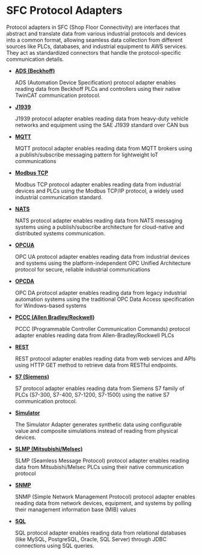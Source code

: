 # SFC Protocol Adapters

Protocol adapters in SFC (Shop Floor Connectivity) are interfaces that abstract and translate data from various industrial protocols and devices into a common format, allowing seamless data collection from different sources like PLCs, databases, and industrial equipment to AWS services. They act as standardized connectors that handle the protocol-specific communication details.

- [**ADS (Beckhoff)**](./ads.md)

  ADS (Automation Device Specification) protocol adapter enables reading data from Beckhoff PLCs and controllers using their native TwinCAT communication protocol.

- [**J1939**](./j1939.md)


  J1939 protocol adapter enables reading data from heavy-duty vehicle networks and equipment using the SAE J1939 standard over CAN bus

- [**MQTT**](./mqtt.md)

  MQTT protocol adapter enables reading data from MQTT brokers using a publish/subscribe messaging pattern for lightweight IoT communications

- **[Modbus TCP](./modbus.md)**

  Modbus TCP protocol adapter enables reading data from industrial devices and PLCs using the Modbus TCP/IP protocol, a widely used industrial communication standard.

- **[NATS](./nats.md)**

  NATS protocol adapter enables reading data from NATS messaging systems using a publish/subscribe architecture for cloud-native and distributed systems communication.

- **[OPCUA ](./opcua.md)**

  OPC UA protocol adapter enables reading data from industrial devices and systems using the platform-independent OPC Unified Architecture protocol for secure, reliable industrial communications

- **[OPCDA](./opcda.md)**

  OPC DA protocol adapter enables reading data from legacy industrial automation systems using the traditional OPC Data Access specification for Windows-based systems

- **[PCCC (Allen Bradley/Rockwell)](./pccc.md)**

  PCCC (Programmable Controller Communication Commands) protocol adapter enables reading data from Allen-Bradley/Rockwell PLCs

- **[REST](./rest.md)**

  REST protocol adapter enables reading data from web services and APIs using HTTP GET method to retrieve data from RESTful endpoints.

- **[S7 (Siemens)](./s7.md)**

  S7 protocol adapter enables reading data from Siemens S7 family of PLCs (S7-300, S7-400, S7-1200, S7-1500) using the native S7 communication protocol.

- **[Simulator](./simulator.md)**

  The Simulator Adapter generates synthetic data using configurable value and composite simulations instead of reading from physical devices.

- **[SLMP (Mitsubishi/Melsec)](slmp.md)**

  SLMP (Seamless Message Protocol) protocol adapter enables reading data from Mitsubishi/Melsec PLCs using their native communication protocol

- **[SNMP](./snmp.md)**

  SNMP (Simple Network Management Protocol) protocol adapter enables reading data from network devices, equipment, and systems by polling their management information base (MIB) values

- **[SQL](./sql.md)**

  SQL protocol adapter enables reading data from relational databases (like MySQL, PostgreSQL, Oracle, SQL Server) through JDBC connections using SQL queries.

